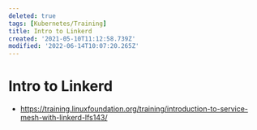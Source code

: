 ```yaml
---
deleted: true
tags: [Kubernetes/Training]
title: Intro to Linkerd
created: '2021-05-10T11:12:58.739Z'
modified: '2022-06-14T10:07:20.265Z'
---
```


# Intro to Linkerd

* https://training.linuxfoundation.org/training/introduction-to-service-mesh-with-linkerd-lfs143/


